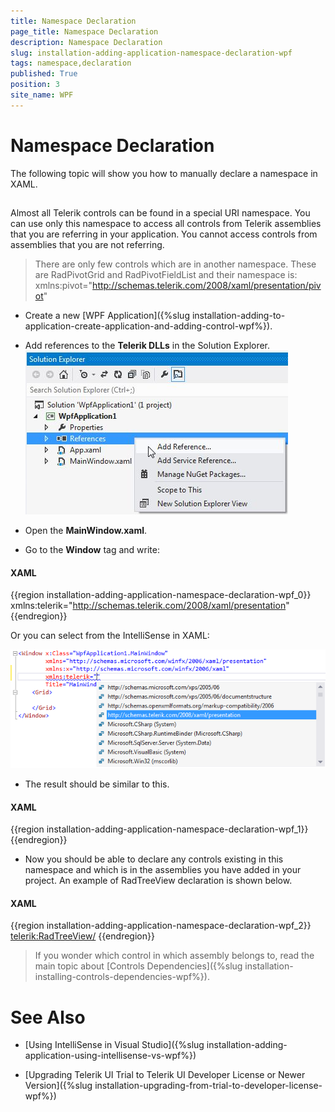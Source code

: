 ```yaml
---
title: Namespace Declaration
page_title: Namespace Declaration
description: Namespace Declaration
slug: installation-adding-application-namespace-declaration-wpf
tags: namespace,declaration
published: True
position: 3
site_name: WPF
---
```


# Namespace Declaration



The following topic will show you how to manually declare a namespace in XAML.

## 

Almost all Telerik controls can be found in a special URI namespace. You can use only this namespace to access all controls from Telerik assemblies that you
        	are referring in your application. You cannot access controls from assemblies that you are not referring.
        

>There are only few controls which are in another namespace. These are RadPivotGrid and RadPivotFieldList and their namespace is:
        		xmlns:pivot="http://schemas.telerik.com/2008/xaml/presentation/pivot"
        	

* Create a new [WPF Application]({%slug installation-adding-to-application-create-application-and-adding-control-wpf%}).
          	

* Add references to the __Telerik DLLs__ in the Solution Explorer.
          	![Common Installing Namespace Declaration 011 WPF](images/Common_InstallingNamespaceDeclaration_011_WPF.png)

* Open the __MainWindow.xaml__.
          	

* Go to the __Window__ tag and write: 
          	

#### __XAML__

{{region installation-adding-application-namespace-declaration-wpf_0}}
	xmlns:telerik="http://schemas.telerik.com/2008/xaml/presentation"
	{{endregion}}



Or you can select from the IntelliSense in XAML:

![Common Installing Namespace Declaration 012 WPF](images/Common_InstallingNamespaceDeclaration_012_WPF.png)

* The result should be similar to this.

#### __XAML__

{{region installation-adding-application-namespace-declaration-wpf_1}}
	<Window x:Class="WpfApplication1.MainWindow"
	        xmlns="http://schemas.microsoft.com/winfx/2006/xaml/presentation"
	        xmlns:x="http://schemas.microsoft.com/winfx/2006/xaml"
	        xmlns:telerik="http://schemas.telerik.com/2008/xaml/presentation"
	        Title="MainWindow" Height="350" Width="525">
	    <Grid>
	    </Grid>
	</Window>
	{{endregion}}



* Now you should be able to declare any controls existing in this namespace and which is in the assemblies you have added in your project. An example of RadTreeView declaration is shown below.

#### __XAML__

{{region installation-adding-application-namespace-declaration-wpf_2}}
	<Window x:Class="WpfApplication1.MainWindow"
	        xmlns="http://schemas.microsoft.com/winfx/2006/xaml/presentation"
	        xmlns:x="http://schemas.microsoft.com/winfx/2006/xaml"
	        xmlns:telerik="http://schemas.telerik.com/2008/xaml/presentation"
	        Title="MainWindow" Height="350" Width="525">
	    <Grid>
	        <telerik:RadTreeView/>
	    </Grid>
	</Window>
	{{endregion}}



>If you wonder which control in which assembly belongs to, read the main topic about [Controls Dependencies]({%slug installation-installing-controls-dependencies-wpf%}).

# See Also

 * [Using IntelliSense in Visual Studio]({%slug installation-adding-application-using-intellisense-vs-wpf%})

 * [Upgrading Telerik UI Trial to Telerik UI Developer License or Newer Version]({%slug installation-upgrading-from-trial-to-developer-license-wpf%})
